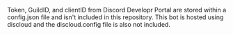 Token, GuildID, and clientID from Discord Developr Portal are stored within a config.json file and isn't included in this repository. This bot is hosted using discloud and the discloud.config file is also not included.
